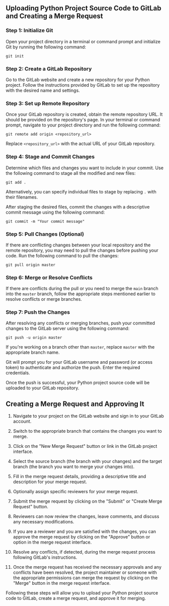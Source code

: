 

## Uploading Python Project Source Code to GitLab and Creating a Merge Request

### Step 1: Initialize Git

Open your project directory in a terminal or command prompt and initialize Git by running the following command:
```
git init
```

### Step 2: Create a GitLab Repository

Go to the GitLab website and create a new repository for your Python project. Follow the instructions provided by GitLab to set up the repository with the desired name and settings.

### Step 3: Set up Remote Repository

Once your GitLab repository is created, obtain the remote repository URL. It should be provided on the repository's page. In your terminal or command prompt, navigate to your project directory and run the following command:
```
git remote add origin <repository_url>
```
Replace `<repository_url>` with the actual URL of your GitLab repository.

### Step 4: Stage and Commit Changes

Determine which files and changes you want to include in your commit. Use the following command to stage all the modified and new files:
```
git add .
```
Alternatively, you can specify individual files to stage by replacing `.` with their filenames.

After staging the desired files, commit the changes with a descriptive commit message using the following command:
```
git commit -m "Your commit message"
```

### Step 5: Pull Changes (Optional)

If there are conflicting changes between your local repository and the remote repository, you may need to pull the changes before pushing your code. Run the following command to pull the changes:
```
git pull origin master
```

### Step 6: Merge or Resolve Conflicts

If there are conflicts during the pull or you need to merge the `main` branch into the `master` branch, follow the appropriate steps mentioned earlier to resolve conflicts or merge branches.

### Step 7: Push the Changes

After resolving any conflicts or merging branches, push your committed changes to the GitLab server using the following command:
```
git push -u origin master
```
If you're working on a branch other than `master`, replace `master` with the appropriate branch name.

Git will prompt you for your GitLab username and password (or access token) to authenticate and authorize the push. Enter the required credentials.

Once the push is successful, your Python project source code will be uploaded to your GitLab repository.

## Creating a Merge Request and Approving It

1. Navigate to your project on the GitLab website and sign in to your GitLab account.

2. Switch to the appropriate branch that contains the changes you want to merge.

3. Click on the "New Merge Request" button or link in the GitLab project interface.

4. Select the source branch (the branch with your changes) and the target branch (the branch you want to merge your changes into).

5. Fill in the merge request details, providing a descriptive title and description for your merge request.

6. Optionally assign specific reviewers for your merge request.

7. Submit the merge request by clicking on the "Submit" or "Create Merge Request" button.

8. Reviewers can now review the changes, leave comments, and discuss any necessary modifications.

9. If you are a reviewer and you are satisfied with the changes, you can approve the merge request by clicking on the "Approve" button or option in the merge request interface.

10. Resolve any conflicts, if detected, during the merge request process following GitLab's instructions.

11. Once the merge request has received the necessary approvals and any conflicts have been resolved, the project maintainer or someone with the appropriate permissions can merge the request by clicking on the "Merge" button in the merge request interface.

Following these steps will allow you to upload your Python project source code to GitLab, create a merge request, and approve it for merging.
